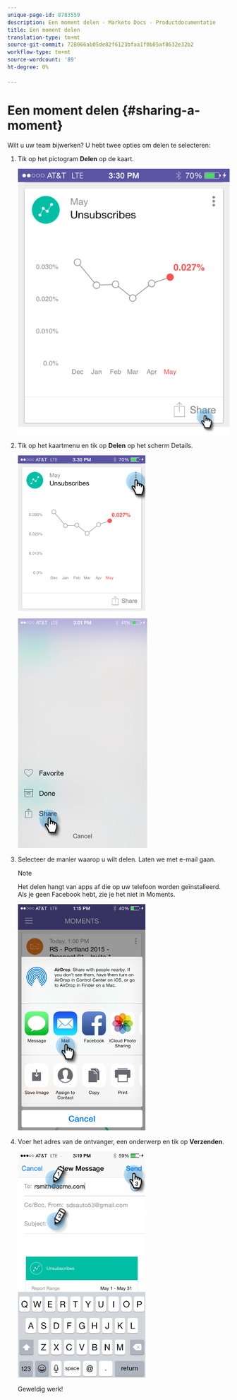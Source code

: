 ```yaml
---
unique-page-id: 8783559
description: Een moment delen - Marketo Docs - Productdocumentatie
title: Een moment delen
translation-type: tm+mt
source-git-commit: 728066ab05de82f6123bfaa1f0b05af8632e32b2
workflow-type: tm+mt
source-wordcount: '89'
ht-degree: 0%

---
```



# Een moment delen {#sharing-a-moment}

Wilt u uw team bijwerken? U hebt twee opties om delen te selecteren:

1. Tik op het pictogram **Delen** op de kaart.

   ![](assets/image2015-6-30-15-3a13-3a13.png)

1. Tik op het kaartmenu en tik op **Delen** op het scherm Details.

   ![](assets/image2015-7-15-9-3a0-3a35.png)

   ![](assets/image2015-7-14-16-3a8-3a18.png)

1. Selecteer de manier waarop u wilt delen. Laten we met e-mail gaan.

   >[!NOTE]
   >
   >Het delen hangt van apps af die op uw telefoon worden geïnstalleerd. Als je geen Facebook hebt, zie je het niet in Moments.

   ![](assets/image2015-7-14-16-3a11-3a42.png)

1. Voer het adres van de ontvanger, een onderwerp en tik op **Verzenden**.

   ![](assets/image2015-7-14-16-3a18-3a16.png)

   Geweldig werk!

